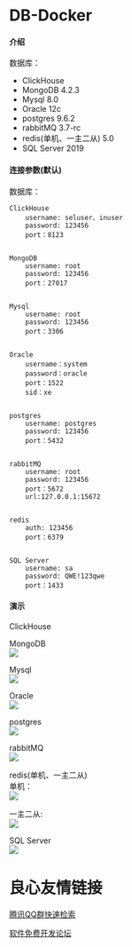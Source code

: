 #  DB-Docker

#### 介绍
数据库：
   - ClickHouse    
   - MongoDB 4.2.3    
   - Mysql 8.0    
   - Oracle 12c    
   - postgres 9.6.2    
   - rabbitMQ 3.7-rc    
   - redis(单机、一主二从) 5.0   
   - SQL Server 2019  

#### 连接参数(默认)
数据库：


    ClickHouse    
        username: seluser、inuser     
        password: 123456    
        port：8123    


    MongoDB         
        username: root    
        password: 123456    
        port：27017    

 
    Mysql    
        username: root    
        password: 123456    
        port：3306    


    Oracle    
        username：system    
        password：oracle    
        port：1522    
        sid：xe    


    postgres    
        username: postgres    
        password: 123456    
        port：5432    


    rabbitMQ    
        username: root    
        password: 123456    
        port：5672    
        url:127.0.0.1:15672    


    redis    
        auth: 123456    
        port：6379    


    SQL Server    
        username: sa    
        password: QWE!123qwe    
        port：1433    

#### 演示
ClickHouse    


MongoDB    
![](https://gitee.com/KimHX/img-folder/raw/master/mongo.png)



Mysql    
![](https://gitee.com/KimHX/img-folder/raw/master/mysql.png)



Oracle    
![](https://gitee.com/KimHX/img-folder/raw/master/oracle.png)



postgres    
![](https://gitee.com/KimHX/img-folder/raw/master/postagesql.png)



rabbitMQ    
![](https://gitee.com/KimHX/img-folder/raw/master/rabbitmq.png)



redis(单机、一主二从)    
单机：    
![](https://gitee.com/KimHX/img-folder/raw/master/redis-alone.png)



一主二从:        
![](https://gitee.com/KimHX/img-folder/raw/master/redis-c.png)


SQL Server    
![](https://gitee.com/KimHX/img-folder/raw/master/sqlserver.png)






 # 良心友情链接

[腾讯QQ群快速检索](http://u.720life.cn/s/8cf73f7c)

[软件免费开发论坛](http://u.720life.cn/s/bbb01dc0)